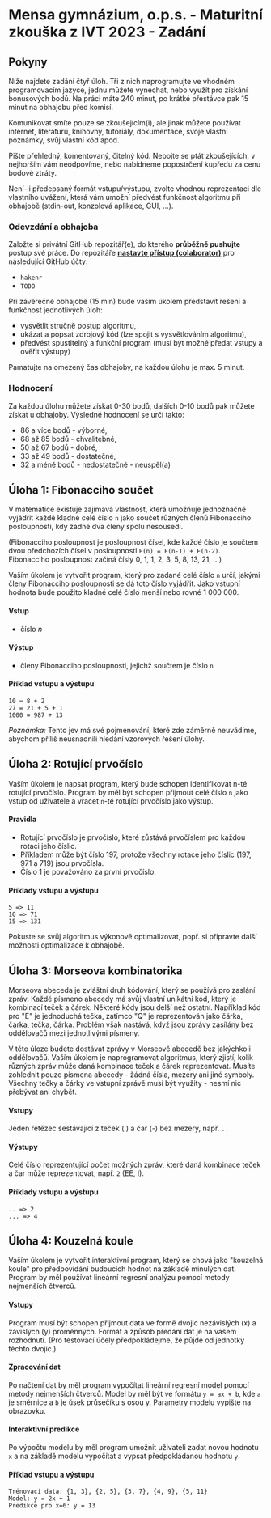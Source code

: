 ﻿# Mensa gymnázium, o.p.s. - Maturitní zkouška z IVT 2023 - Zadání

## Pokyny
Níže najdete zadání čtyř úloh. Tři z nich naprogramujte ve vhodném programovacím jazyce, jednu můžete vynechat, nebo využít pro získání bonusových bodů. Na práci máte 240 minut, po krátké přestávce pak 15 minut na obhajobu před komisí.

Komunikovat smíte pouze se zkoušejícím(i), ale jinak můžete používat internet, literaturu, knihovny, tutoriály, dokumentace, svoje vlastní poznámky, svůj vlastní kód apod.

Pište přehledný, komentovaný, čitelný kód. Nebojte se ptát zkoušejících, v nejhorším vám neodpovíme, nebo nabídneme popostrčení kupředu za cenu bodové ztráty.

Není-li předepsaný formát vstupu/výstupu, zvolte vhodnou reprezentaci dle vlastního uvážení, která vám umožní předvést funkčnost algoritmu při obhajobě (stdin-out, konzolová aplikace, GUI, ...).

### Odevzdání a obhajoba
Založte si privátní GitHub repozitář(e), do kterého **průběžně pushujte** postup své práce. Do repozitáře [**nastavte přístup (colaborator)**](https://docs.github.com/en/account-and-profile/setting-up-and-managing-your-github-user-account/managing-access-to-your-personal-repositories/inviting-collaborators-to-a-personal-repository) pro následující GitHub účty:
* `hakenr`
* `TODO`

Při závěrečné obhajobě (15 min) bude vaším úkolem představit řešení a funkčnost jednotlivých úloh:
* vysvětlit stručně postup algoritmu,
* ukázat a popsat zdrojový kód (lze spojit s vysvětlováním algoritmu),
* předvést spustitelný a funkční program (musí být možné předat vstupy a ověřit výstupy)

Pamatujte na omezený čas obhajoby, na každou úlohu je max. 5 minut.

### Hodnocení
Za každou úlohu můžete získat 0-30 bodů, dalších 0-10 bodů pak můžete získat u obhajoby.
Výsledné hodnocení se určí takto:
* 86 a více bodů - výborné,
* 68 až 85 bodů - chvalitebné,
* 50 až 67 bodů - dobré,
* 33 až 49 bodů - dostatečné,
* 32 a méně bodů - nedostatečné - neuspěl(a)



## Úloha 1: Fibonacciho součet
V matematice existuje zajímavá vlastnost, která umožňuje jednoznačně vyjádřit každé kladné celé číslo `n` jako součet různých členů Fibonacciho posloupnosti, kdy žádné dva členy spolu nesousedí.

(Fibonacciho posloupnost je posloupnost čísel, kde každé číslo je součtem dvou předchozích čísel v posloupnosti `F(n) = F(n-1) + F(n-2)`. Fibonacciho posloupnost začíná čísly 0, 1, 1, 2, 3, 5, 8, 13, 21, ...)

Vaším úkolem je vytvořit program, který pro zadané celé číslo `n` určí, jakými členy Fibonacciho posloupnosti se dá toto číslo vyjádřit. Jako vstupní hodnota bude použito kladné celé číslo menší nebo rovné 1 000 000.

#### Vstup

* číslo *n*

#### Výstup

* členy Fibonacciho posloupnosti, jejichž součtem je číslo `n`

#### Příklad vstupu a výstupu

```
10 = 8 + 2
27 = 21 + 5 + 1
1000 = 987 + 13
```

*Poznámka:* Tento jev má své pojmenování, které zde záměrně neuvádíme, abychom příliš neusnadnili hledání vzorových řešení úlohy.


## Úloha 2: Rotující prvočíslo
Vaším úkolem je napsat program, který bude schopen identifikovat n-té rotující prvočíslo. Program by měl být schopen přijmout celé číslo `n` jako vstup od uživatele a vracet `n`-té rotující prvočíslo jako výstup.

#### Pravidla
* Rotující prvočíslo je prvočíslo, které zůstává prvočíslem pro každou rotaci jeho číslic.
* Příkladem může být číslo 197, protože všechny rotace jeho číslic (197, 971 a 719) jsou prvočísla.
* Číslo 1 je považováno za první prvočíslo.

#### Příklady vstupu a výstupu
```
5 => 11
10 => 71
15 => 131
```

Pokuste se svůj algoritmus výkonově optimalizovat, popř. si připravte další možnosti optimalizace k obhajobě.

## Úloha 3: Morseova kombinatorika

Morseova abeceda je zvláštní druh kódování, který se používá pro zaslání zpráv. Každé písmeno abecedy má svůj vlastní unikátní kód, který je kombinací teček a čárek. Některé kódy jsou delší než ostatní. Například kód pro "E" je jednoduchá tečka, zatímco "Q" je reprezentován jako čárka, čárka, tečka, čárka. Problém však nastává, když jsou zprávy zasílány bez oddělovačů mezi jednotlivými písmeny.

V této úloze budete dostávat zprávy v Morseově abecedě bez jakýchkoli oddělovačů. Vaším úkolem je naprogramovat algoritmus, který zjistí, kolik různých zpráv může daná kombinace teček a čárek reprezentovat. Musíte zohlednit pouze písmena abecedy - žádná čísla, mezery ani jiné symboly. Všechny tečky a čárky ve vstupní zprávě musí být využity - nesmí nic přebývat ani chybět.

#### Vstupy

Jeden řetězec sestávající z teček (.) a čar (-) bez mezery, např. `..`

#### Výstupy

Celé číslo reprezentující počet možných zpráv, které daná kombinace teček a čar může reprezentovat, např. `2` (EE, I).

#### Příklady vstupu a výstupu

```
.. => 2
... => 4

```

## Úloha 4: Kouzelná koule

Vaším úkolem je vytvořit interaktivní program, který se chová jako "kouzelná koule" pro předpovídání budoucích hodnot na základě minulých dat. Program by měl používat lineární regresní analýzu pomocí metody nejmenších čtverců.

#### Vstupy
Program musí být schopen přijmout data ve formě dvojic nezávislých (x) a závislých (y) proměnných. Formát a způsob předání dat je na vašem rozhodnutí. (Pro testovací účely předpokládejme, že půjde od jednotky těchto dvojic.)

#### Zpracování dat
Po načtení dat by měl program vypočítat lineární regresní model pomocí metody nejmenších čtverců. Model by měl být ve formátu `y = ax + b`, kde `a` je směrnice a `b` je úsek průsečíku s osou y. Parametry modelu vypište na obrazovku.

#### Interaktivní predikce
 Po výpočtu modelu by měl program umožnit uživateli zadat novou hodnotu `x` a na základě modelu vypočítat a vypsat předpokládanou hodnotu `y`.

 #### Příklad vstupu a výstupu
```
Trénovací data: {1, 3}, {2, 5}, {3, 7}, {4, 9}, {5, 11}
Model: y = 2x + 1
Predikce pro x=6: y = 13
```